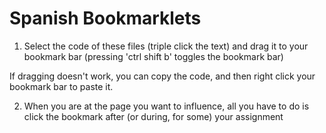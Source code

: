 # Spanish Bookmarklets

1. Select the code of these files (triple click the text) and drag it to your bookmark bar (pressing 'ctrl shift b' toggles the bookmark bar)

If dragging doesn't work, you can copy the code, and then right click your bookmark bar to paste it.


2. When you are at the page you want to influence, all you have to do is click the bookmark after (or during, for some) your assignment
